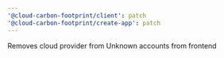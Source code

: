 ```yaml
---
'@cloud-carbon-footprint/client': patch
'@cloud-carbon-footprint/create-app': patch
---
```


Removes cloud provider from Unknown accounts from frontend
